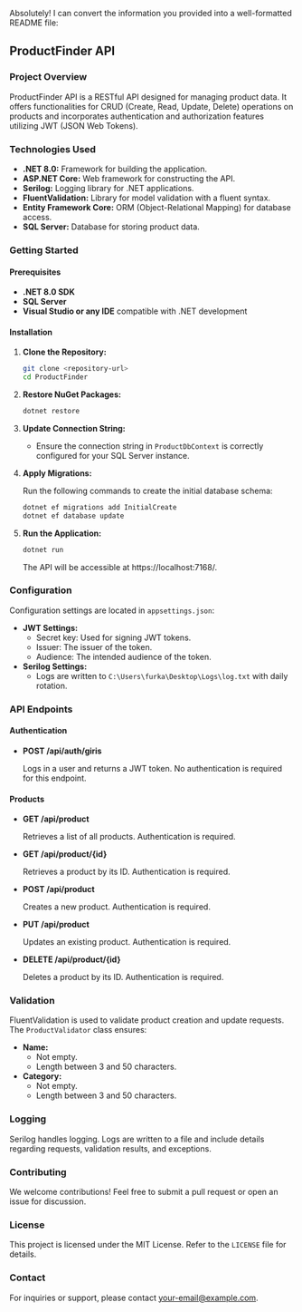 Absolutely! I can convert the information you provided into a well-formatted README file:

## ProductFinder API

### Project Overview

ProductFinder API is a RESTful API designed for managing product data. It offers functionalities for CRUD (Create, Read, Update, Delete) operations on products and incorporates authentication and authorization features utilizing JWT (JSON Web Tokens).

### Technologies Used

* **.NET 8.0:** Framework for building the application.
* **ASP.NET Core:** Web framework for constructing the API.
* **Serilog:** Logging library for .NET applications.
* **FluentValidation:** Library for model validation with a fluent syntax.
* **Entity Framework Core:** ORM (Object-Relational Mapping) for database access.
* **SQL Server:** Database for storing product data.

### Getting Started

#### Prerequisites

* **.NET 8.0 SDK**
* **SQL Server**
* **Visual Studio or any IDE** compatible with .NET development

#### Installation

1. **Clone the Repository:**

   ```bash
   git clone <repository-url>
   cd ProductFinder
   ```

2. **Restore NuGet Packages:**

   ```bash
   dotnet restore
   ```

3. **Update Connection String:**

   - Ensure the connection string in `ProductDbContext` is correctly configured for your SQL Server instance.

4. **Apply Migrations:**

   Run the following commands to create the initial database schema:

   ```bash
   dotnet ef migrations add InitialCreate
   dotnet ef database update
   ```

5. **Run the Application:**

   ```bash
   dotnet run
   ```

   The API will be accessible at https://localhost:7168/.

### Configuration

Configuration settings are located in `appsettings.json`:

* **JWT Settings:**
    * Secret key: Used for signing JWT tokens.
    * Issuer: The issuer of the token.
    * Audience: The intended audience of the token.
* **Serilog Settings:**
    * Logs are written to `C:\Users\furka\Desktop\Logs\log.txt` with daily rotation.

### API Endpoints

#### Authentication

* **POST /api/auth/giris**

    Logs in a user and returns a JWT token. No authentication is required for this endpoint.

#### Products

* **GET /api/product**

    Retrieves a list of all products. Authentication is required.

* **GET /api/product/{id}**

    Retrieves a product by its ID. Authentication is required.

* **POST /api/product**

    Creates a new product. Authentication is required.

* **PUT /api/product**

    Updates an existing product. Authentication is required.

* **DELETE /api/product/{id}**

    Deletes a product by its ID. Authentication is required.

### Validation

FluentValidation is used to validate product creation and update requests. The `ProductValidator` class ensures:

* **Name:**
    * Not empty.
    * Length between 3 and 50 characters.
* **Category:**
    * Not empty.
    * Length between 3 and 50 characters.

### Logging

Serilog handles logging. Logs are written to a file and include details regarding requests, validation results, and exceptions.

### Contributing

We welcome contributions! Feel free to submit a pull request or open an issue for discussion.

### License

This project is licensed under the MIT License. Refer to the `LICENSE` file for details.

### Contact

For inquiries or support, please contact your-email@example.com.
